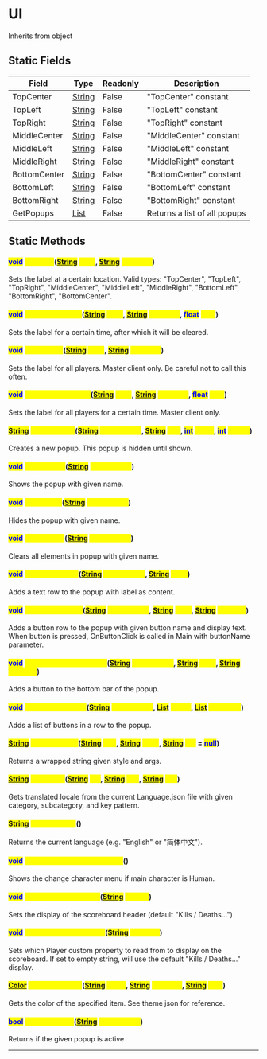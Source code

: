# UI
Inherits from object
## Static Fields
|Field|Type|Readonly|Description|
|---|---|---|---|
|TopCenter|[String](../static/String.md)|False|"TopCenter" constant|
|TopLeft|[String](../static/String.md)|False|"TopLeft" constant|
|TopRight|[String](../static/String.md)|False|"TopRight" constant|
|MiddleCenter|[String](../static/String.md)|False|"MiddleCenter" constant|
|MiddleLeft|[String](../static/String.md)|False|"MiddleLeft" constant|
|MiddleRight|[String](../static/String.md)|False|"MiddleRight" constant|
|BottomCenter|[String](../static/String.md)|False|"BottomCenter" constant|
|BottomLeft|[String](../static/String.md)|False|"BottomLeft" constant|
|BottomRight|[String](../static/String.md)|False|"BottomRight" constant|
|GetPopups|[List](../objects/List.md)|False|Returns a list of all popups|
## Static Methods
#### <mark style="color:blue;">void</mark> <mark style="color:yellow;">SetLabel</mark>(<mark style="color:blue;">[String](../static/String.md)</mark> <mark style="color:yellow;">label</mark>, <mark style="color:blue;">[String](../static/String.md)</mark> <mark style="color:yellow;">message</mark>)
Sets the label at a certain location. Valid types: "TopCenter", "TopLeft", "TopRight", "MiddleCenter", "MiddleLeft", "MiddleRight", "BottomLeft", "BottomRight", "BottomCenter".
#### <mark style="color:blue;">void</mark> <mark style="color:yellow;">SetLabelForTime</mark>(<mark style="color:blue;">[String](../static/String.md)</mark> <mark style="color:yellow;">label</mark>, <mark style="color:blue;">[String](../static/String.md)</mark> <mark style="color:yellow;">message</mark>, <mark style="color:blue;">float</mark> <mark style="color:yellow;">time</mark>)
Sets the label for a certain time, after which it will be cleared.
#### <mark style="color:blue;">void</mark> <mark style="color:yellow;">SetLabelAll</mark>(<mark style="color:blue;">[String](../static/String.md)</mark> <mark style="color:yellow;">label</mark>, <mark style="color:blue;">[String](../static/String.md)</mark> <mark style="color:yellow;">message</mark>)
Sets the label for all players. Master client only. Be careful not to call this often.
#### <mark style="color:blue;">void</mark> <mark style="color:yellow;">SetLabelForTimeAll</mark>(<mark style="color:blue;">[String](../static/String.md)</mark> <mark style="color:yellow;">label</mark>, <mark style="color:blue;">[String](../static/String.md)</mark> <mark style="color:yellow;">message</mark>, <mark style="color:blue;">float</mark> <mark style="color:yellow;">time</mark>)
Sets the label for all players for a certain time. Master client only.
#### <mark style="color:blue;">[String](../static/String.md)</mark> <mark style="color:yellow;">CreatePopup</mark>(<mark style="color:blue;">[String](../static/String.md)</mark> <mark style="color:yellow;">popupName</mark>, <mark style="color:blue;">[String](../static/String.md)</mark> <mark style="color:yellow;">title</mark>, <mark style="color:blue;">int</mark> <mark style="color:yellow;">width</mark>, <mark style="color:blue;">int</mark> <mark style="color:yellow;">height</mark>)
Creates a new popup. This popup is hidden until shown.
#### <mark style="color:blue;">void</mark> <mark style="color:yellow;">ShowPopup</mark>(<mark style="color:blue;">[String](../static/String.md)</mark> <mark style="color:yellow;">popupName</mark>)
Shows the popup with given name.
#### <mark style="color:blue;">void</mark> <mark style="color:yellow;">HidePopup</mark>(<mark style="color:blue;">[String](../static/String.md)</mark> <mark style="color:yellow;">popupName</mark>)
Hides the popup with given name.
#### <mark style="color:blue;">void</mark> <mark style="color:yellow;">ClearPopup</mark>(<mark style="color:blue;">[String](../static/String.md)</mark> <mark style="color:yellow;">popupName</mark>)
Clears all elements in popup with given name.
#### <mark style="color:blue;">void</mark> <mark style="color:yellow;">AddPopupLabel</mark>(<mark style="color:blue;">[String](../static/String.md)</mark> <mark style="color:yellow;">popupName</mark>, <mark style="color:blue;">[String](../static/String.md)</mark> <mark style="color:yellow;">label</mark>)
Adds a text row to the popup with label as content.
#### <mark style="color:blue;">void</mark> <mark style="color:yellow;">AddPopupButton</mark>(<mark style="color:blue;">[String](../static/String.md)</mark> <mark style="color:yellow;">popupName</mark>, <mark style="color:blue;">[String](../static/String.md)</mark> <mark style="color:yellow;">label</mark>, <mark style="color:blue;">[String](../static/String.md)</mark> <mark style="color:yellow;">callback</mark>)
Adds a button row to the popup with given button name and display text. When button is pressed, OnButtonClick is called in Main with buttonName parameter.
#### <mark style="color:blue;">void</mark> <mark style="color:yellow;">AddPopupBottomButton</mark>(<mark style="color:blue;">[String](../static/String.md)</mark> <mark style="color:yellow;">popupName</mark>, <mark style="color:blue;">[String](../static/String.md)</mark> <mark style="color:yellow;">label</mark>, <mark style="color:blue;">[String](../static/String.md)</mark> <mark style="color:yellow;">callback</mark>)
Adds a button to the bottom bar of the popup.
#### <mark style="color:blue;">void</mark> <mark style="color:yellow;">AddPopupButtons</mark>(<mark style="color:blue;">[String](../static/String.md)</mark> <mark style="color:yellow;">popupName</mark>, <mark style="color:blue;">[List](../objects/List.md)</mark> <mark style="color:yellow;">labels</mark>, <mark style="color:blue;">[List](../objects/List.md)</mark> <mark style="color:yellow;">callbacks</mark>)
Adds a list of buttons in a row to the popup.
#### <mark style="color:blue;">[String](../static/String.md)</mark> <mark style="color:yellow;">WrapStyleTag</mark>(<mark style="color:blue;">[String](../static/String.md)</mark> <mark style="color:yellow;">text</mark>, <mark style="color:blue;">[String](../static/String.md)</mark> <mark style="color:yellow;">style</mark>, <mark style="color:blue;">[String](../static/String.md)</mark> <mark style="color:yellow;">arg</mark> = <mark style="color:blue;">null</mark>)
Returns a wrapped string given style and args.
#### <mark style="color:blue;">[String](../static/String.md)</mark> <mark style="color:yellow;">GetLocale</mark>(<mark style="color:blue;">[String](../static/String.md)</mark> <mark style="color:yellow;">cat</mark>, <mark style="color:blue;">[String](../static/String.md)</mark> <mark style="color:yellow;">sub</mark>, <mark style="color:blue;">[String](../static/String.md)</mark> <mark style="color:yellow;">key</mark>)
Gets translated locale from the current Language.json file with given category, subcategory, and key pattern.
#### <mark style="color:blue;">[String](../static/String.md)</mark> <mark style="color:yellow;">GetLanguage</mark>()
Returns the current language (e.g. "English" or "简体中文").
#### <mark style="color:blue;">void</mark> <mark style="color:yellow;">ShowChangeCharacterMenu</mark>()
Shows the change character menu if main character is Human.
#### <mark style="color:blue;">void</mark> <mark style="color:yellow;">SetScoreboardHeader</mark>(<mark style="color:blue;">[String](../static/String.md)</mark> <mark style="color:yellow;">header</mark>)
Sets the display of the scoreboard header (default "Kills / Deaths...")
#### <mark style="color:blue;">void</mark> <mark style="color:yellow;">SetScoreboardProperty</mark>(<mark style="color:blue;">[String](../static/String.md)</mark> <mark style="color:yellow;">property</mark>)
Sets which Player custom property to read from to display on the scoreboard. If set to empty string, will use the default "Kills / Deaths..." display.
#### <mark style="color:blue;">[Color](../objects/Color.md)</mark> <mark style="color:yellow;">GetThemeColor</mark>(<mark style="color:blue;">[String](../static/String.md)</mark> <mark style="color:yellow;">panel</mark>, <mark style="color:blue;">[String](../static/String.md)</mark> <mark style="color:yellow;">category</mark>, <mark style="color:blue;">[String](../static/String.md)</mark> <mark style="color:yellow;">item</mark>)
Gets the color of the specified item. See theme json for reference.
#### <mark style="color:blue;">bool</mark> <mark style="color:yellow;">IsPopupActive</mark>(<mark style="color:blue;">[String](../static/String.md)</mark> <mark style="color:yellow;">popupName</mark>)
Returns if the given popup is active

---

